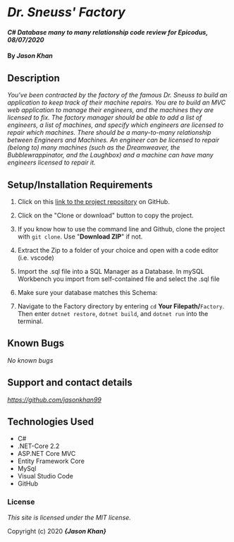 # _Dr. Sneuss' Factory_

#### _C# Database many to many relationship code review for Epicodus, 08/07/2020_

#### By _**Jason Khan**_

## Description

_You've been contracted by the factory of the famous Dr. Sneuss to build an application to keep track of their machine repairs. You are to build an MVC web application to manage their engineers, and the machines they are licensed to fix. The factory manager should be able to add a list of engineers, a list of machines, and specify which engineers are licensed to repair which machines. There should be a many-to-many relationship between Engineers and Machines. An engineer can be licensed to repair (belong to) many machines (such as the Dreamweaver, the Bubblewrappinator, and the Laughbox) and a machine can have many engineers licensed to repair it._

## Setup/Installation Requirements

  1. Click on this [link to the project repository](https://github.com/jasonkhan99/Factory.git) on GitHub.  
  2. Click on the "Clone or download" button to copy the project.     
  3. If you know how to use the command line and Github, clone the project with `git clone`. Use "**Download ZIP**" if not.
  4. Extract the Zip to a folder of your choice and open with a code editor (i.e. vscode)
  5. Import the .sql file into a SQL Manager as a Database. In mySQL Workbench you import from self-contained file and select the .sql file
  6. Make sure your database matches this Schema:  



  7. Navigate to the Factory directory by entering `cd` **Your Filepath/**`Factory`. Then enter `dotnet restore`, `dotnet build`, and `dotnet run` into the terminal.

## Known Bugs

_No known bugs_

## Support and contact details

_https://github.com/jasonkhan99_

## Technologies Used

* C#
* .NET-Core 2.2
* ASP.NET Core MVC
* Entity Framework Core
* MySql
* Visual Studio Code
* GitHub

### License

*This site is licensed under the MIT license.*

Copyright (c) 2020 **_{Jason Khan}_**